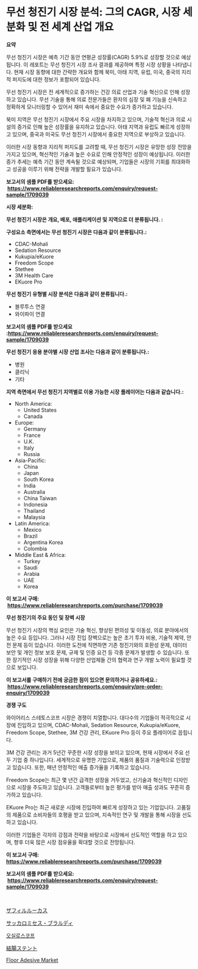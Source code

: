 <p><h1>무선 청진기 시장 분석: 그의 CAGR, 시장 세분화 및 전 세계 산업 개요</h1></p><p><strong>요약</strong></p>
<p><p>무선 청진기 시장은 예측 기간 동안 연평균 성장률(CAGR) 5.9%로 성장할 것으로 예상됩니다. 이 레포트는 무선 청진기 시장 조사 결과를 제공하며 특정 시장 상황을 나타냅니다. 현재 시장 동향에 대한 간략한 개요와 함께 북미, 아태 지역, 유럽, 미국, 중국의 지리적 퍼지도에 대한 정보가 포함되어 있습니다.</p><p>무선 청진기 시장은 전 세계적으로 증가하는 건강 의료 산업과 기술 혁신으로 인해 성장하고 있습니다. 무선 기술을 통해 의료 전문가들은 환자의 심장 및 폐 기능을 신속하고 정확하게 모니터링할 수 있어서 재미 속에서 중요한 수요가 증가하고 있습니다.</p><p>북미 지역은 무선 청진기 시장에서 주요 시장을 차지하고 있으며, 기술적 혁신과 의료 시설의 증가로 인해 높은 성장률을 유지하고 있습니다. 아태 지역과 유럽도 빠르게 성장하고 있으며, 중국과 미국도 무선 청진기 시장에서 중요한 지역으로 부상하고 있습니다.</p><p>이러한 시장 동향과 지리적 퍼지도를 고려할 때, 무선 청진기 시장은 유망한 성장 전망을 가지고 있으며, 혁신적인 기술과 높은 수요로 인해 안정적인 성장이 예상됩니다. 이러한 증가 추세는 예측 기간 동안 계속될 것으로 예상되며, 기업들은 시장의 기회를 최대화하고 성공을 이루기 위해 전략을 개발할 필요가 있습니다.</p></p>
<p><strong>보고서의 샘플 PDF를 받으세요: &nbsp;<a href="https://www.reliableresearchreports.com/enquiry/request-sample/1709039">https://www.reliableresearchreports.com/enquiry/request-sample/1709039</a></strong></p>
<p><strong>시장 세분화:</strong></p>
<p><strong> 무선 청진기 시장은 개요, 배포, 애플리케이션 및 지역으로 더 분류됩니다. :</strong></p>
<p><strong>구성요소 측면에서는 무선 청진기 시장은 다음과 같이 분류됩니다.:</strong></p>
<p><ul><li>CDAC-Mohali</li><li>Sedation Resource</li><li>Kukupia/eKuore</li><li>Freedom Scope</li><li>Stethee</li><li>3M Health Care</li><li>EKuore Pro</li></ul></p>
<p><strong> 무선 청진기 유형별 시장 분석은 다음과 같이 분류됩니다.:</strong></p>
<p><ul><li>블루투스 연결</li><li>와이파이 연결</li></ul></p>
<p><strong>보고서의 샘플 PDF를 받으세요 :<a href="https://www.reliableresearchreports.com/enquiry/request-sample/1709039">https://www.reliableresearchreports.com/enquiry/request-sample/1709039</a></strong></p>
<p><strong> 무선 청진기 응용 분야별 시장 산업 조사는 다음과 같이 분류됩니다.:</strong></p>
<p><ul><li>병원</li><li>클리닉</li><li>기타</li></ul></p>
<p><strong>지역 측면에서 무선 청진기 지역별로 이용 가능한 시장 플레이어는 다음과 같습니다.:</strong></p>
<p><ul>
    <li>
        North America:
        <ul>
            <li>United States</li>
            <li>Canada</li>
        </ul>
    </li>
    <li>
        Europe:
        <ul>
            <li>Germany</li>
            <li>France</li>
            <li>U.K.</li>
            <li>Italy</li>
            <li>Russia</li>
        </ul>
    </li>
    <li>
        Asia-Pacific:
        <ul>
            <li>China</li>
            <li>Japan</li>
            <li>South Korea</li>
            <li>India</li>
            <li>Australia</li>
            <li>China Taiwan</li>
            <li>Indonesia</li>
            <li>Thailand</li>
            <li>Malaysia</li>
        </ul>
    </li>
    <li>
        Latin America:
        <ul>
            <li>Mexico</li>
            <li>Brazil</li>
            <li>Argentina Korea</li>
            <li>Colombia</li>
        </ul>
    </li>
    <li>
        Middle East & Africa:
        <ul>
            <li>Turkey</li>
            <li>Saudi</li>
            <li>Arabia</li>
            <li>UAE</li>
            <li>Korea</li>
        </ul>
    </li>
    </ul></p>
<p><strong>이 보고서 구매: &nbsp;<a href="https://www.reliableresearchreports.com/purchase/1709039">https://www.reliableresearchreports.com/purchase/1709039</a></strong></p>
<p><strong>무선 청진기의 주요 동인 및 장벽 시장</strong></p>
<p><p>무선 청진기 시장의 핵심 요인은 기술 혁신, 향상된 편의성 및 이동성, 의료 분야에서의 높은 수요 등입니다. 그러나 시장 진입 장벽으로는 높은 초기 투자 비용, 기술적 제약, 안전 문제 등이 있습니다. 이러한 도전에 직면하면 기존 청진기와의 호환성 문제, 데이터 보안 및 개인 정보 보호 문제, 규제 및 인증 요건 등 각종 문제가 발생할 수 있습니다. 또한 장기적인 시장 성장을 위해 다양한 산업체들 간의 협력과 연구 개발 노력이 필요할 것으로 보입니다.</p></p>
<p><strong>이 보고서를 구매하기 전에 궁금한 점이 있으면 문의하거나 공유하세요.: &nbsp;<a href="https://www.reliableresearchreports.com/enquiry/pre-order-enquiry/1709039">https://www.reliableresearchreports.com/enquiry/pre-order-enquiry/1709039</a></strong></p>
<p><strong>경쟁 구도</strong></p>
<p><p>와이어리스 스테토스코프 시장은 경쟁이 치열합니다. 대다수의 기업들이 적극적으로 시장에 진입하고 있으며, CDAC-Mohali, Sedation Resource, Kukupia/eKuore, Freedom Scope, Stethee, 3M 건강 관리, EKuore Pro 등이 주요 플레이어로 꼽힙니다.</p><p>3M 건강 관리는 과거 5년간 꾸준한 시장 성장을 보이고 있으며, 현재 시장에서 주요 선두 기업 중 하나입니다. 세계적으로 유명한 기업으로, 제품의 품질과 기술력으로 인정받고 있습니다. 또한, 매년 안정적인 매출 증가율을 기록하고 있습니다.</p><p>Freedom Scope는 최근 몇 년간 급격한 성장을 거두었고, 신기술과 혁신적인 디자인으로 시장을 주도하고 있습니다. 고객들로부터 높은 평가를 받아 매출 성과도 꾸준히 증가하고 있습니다.</p><p>EKuore Pro는 최근 새로운 시장에 진입하여 빠르게 성장하고 있는 기업입니다. 고품질의 제품으로 소비자들의 호평을 받고 있으며, 지속적인 연구 및 개발을 통해 시장을 선도하고 있습니다.</p><p>이러한 기업들은 각자의 강점과 전략을 바탕으로 시장에서 선도적인 역할을 하고 있으며, 향후 더욱 많은 시장 점유율을 확대할 것으로 전망됩니다.</p></p>
<p><strong>이 보고서 구매: &nbsp; <a href="https://www.reliableresearchreports.com/purchase/1709039">https://www.reliableresearchreports.com/purchase/1709039</a></strong></p>
<p><strong>보고서의 샘플 PDF를 받으세요: &nbsp;<a href="https://www.reliableresearchreports.com/enquiry/request-sample/1709039">https://www.reliableresearchreports.com/enquiry/request-sample/1709039</a></strong><strong></strong></p>
<p>&nbsp;</p>
<p><p><a href="https://medium.com/@skylarreilly36/zafirlukas-market%E3%81%AF2031%E5%B9%B4%E3%81%BE%E3%81%A7%E3%81%AE%E5%B8%82%E5%A0%B4%E3%82%B7%E3%82%A7%E3%82%A2-%E3%82%B5%E3%82%A4%E3%82%BA-%E4%BA%88%E6%B8%AC%E3%82%92%E9%87%8D%E8%A6%96%E3%81%97%E3%81%A6%E3%81%84%E3%81%BE%E3%81%99-470f16017c2c">ザフィルルーカス</a></p><p><a href="https://github.com/cbigkbh02719/Market-Research-Report-List-1/blob/main/38920952939.md">サッカロミセス・ブラルディ</a></p><p><a href="https://medium.com/@hermanokutneva7878567/%EC%98%A4%EC%8B%A4%EB%A1%9C%EC%8A%A4%EC%BD%94%ED%94%84-%EC%8B%9C%EC%9E%A5-%EA%B7%9C%EB%AA%A8%EB%8A%94-%EA%B8%80%EB%A1%9C%EB%B2%8C-%EC%82%B0%EC%97%85%EC%97%90%EC%84%9C-%EA%B0%80%EC%9E%A5-%EC%A2%8B%EC%9D%80-%EB%A7%88%EC%BC%80%ED%8C%85-%EC%B1%84%EB%84%90%EC%9D%84-%EB%82%98%ED%83%80%EB%83%85%EB%8B%88%EB%8B%A4-a384b90817d4">오실로스코프</a></p><p><a href="https://github.com/mreklxf44233/Market-Research-Report-List-1/blob/main/89510432938.md">結腸ステント</a></p><p><a href="https://github.com/provorikovar/Market-Research-Report-List-3/blob/main/floor-adesive-market.md">Floor Adesive Market</a></p></p>